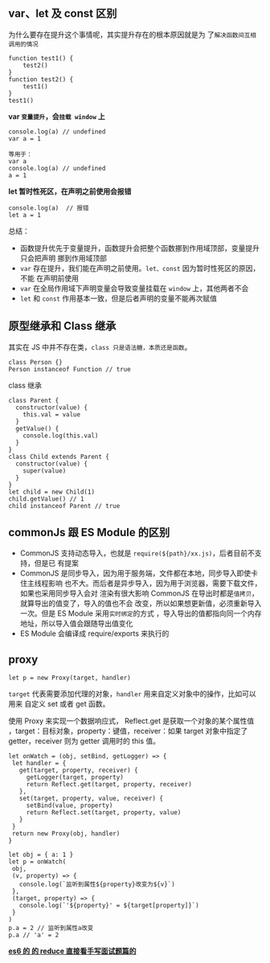 ## var、let 及 const 区别

为什么要存在提升这个事情呢，其实提升存在的根本原因就是为
了`解决函数间互相调用的情况`

```
function test1() {
    test2()
}
function test2() {
    test1()
}
test1()
```

**var `变量提升`，会`挂载 window` 上**

```
console.log(a) // undefined
var a = 1

等用于：
var a
console.log(a) // undefined
a = 1
```

**let 暂时性死区，在声明之前使用会报错**

```
console.log(a)  // 报错
let a = 1
```

总结：

- 函数提升优先于变量提升，函数提升会把整个函数挪到作用域顶部，变量提升只会把声明
  挪到作用域顶部
- `var` 存在提升，我们能在声明之前使用。`let、const` 因为暂时性死区的原因，不能
  在声明前使用
- `var` 在全局作用域下声明变量会导致变量挂载在 `window` 上，其他两者不会
- `let` 和 `const` 作用基本一致，但是后者声明的变量不能再次赋值

## 原型继承和 Class 继承

其实在 JS 中并不存在类，`class 只是语法糖，本质还是函数`。

```
class Person {}
Person instanceof Function // true
```

class 继承

```
class Parent {
  constructor(value) {
    this.val = value
  }
  getValue() {
    console.log(this.val)
  }
}
class Child extends Parent {
  constructor(value) {
    super(value)
  }
}
let child = new Child(1)
child.getValue() // 1
child instanceof Parent // true
```

## commonJs 跟 ES Module 的区别

- CommonJS 支持动态导入，也就是 `require(${path}/xx.js)`，后者目前不支持，但是已
  有提案
- CommonJS 是同步导入，因为用于服务端，文件都在本地，同步导入即使卡住主线程影响
  也不大。而后者是异步导入，因为用于浏览器，需要下载文件，如果也采用同步导入会对
  渲染有很大影响 CommonJS 在导出时都是`值拷贝`，就算导出的值变了，导入的值也不会
  改变，所以如果想更新值，必须重新导入一次。但是 ES Module 采用`实时绑定`的方式
  ，导入导出的值都指向同一个内存地址，所以导入值会跟随导出值变化
- ES Module 会编译成 require/exports 来执行的

## proxy

```
let p = new Proxy(target, handler)
```

`target` 代表需要添加代理的对象，`handler` 用来自定义对象中的操作，比如可以用来
自定义 set 或者 get 函数。

使用 Proxy 来实现一个数据响应式， Reflect.get 是获取一个对象的某个属性值
，target：目标对象，property：键值，receiver：如果 target 对象中指定了
getter，receiver 则为 getter 调用时的 this 值。

```
let onWatch = (obj, setBind, getLogger) => {
 let handler = {
   get(target, property, receiver) {
     getLogger(target, property)
     return Reflect.get(target, property, receiver)
   },
   set(target, property, value, receiver) {
     setBind(value, property)
     return Reflect.set(target, property, value)
   }
 }
 return new Proxy(obj, handler)
}

let obj = { a: 1 }
let p = onWatch(
 obj,
 (v, property) => {
   console.log(`监听到属性${property}改变为${v}`)
 },
 (target, property) => {
   console.log(`'${property}' = ${target[property]}`)
 }
)
p.a = 2 // 监听到属性a改变
p.a // 'a' = 2
```

**[es6 的 的 reduce 直接看手写面试题篇的](https://blog.junfeng530.xyz/docs/interview/writeQuestion.html#reduce)**
